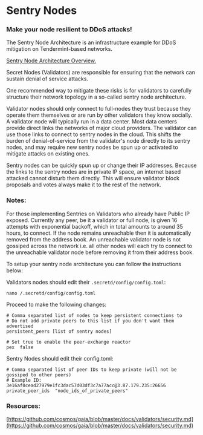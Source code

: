 <slim-column>

# Sentry Nodes


###  Make your node resilient to DDoS attacks!

The Sentry Node Architecture is an infrastructure example for DDoS mitigation on Tendermint-based networks.

[Sentry Node Architecture Overview.](https://forum.cosmos.network/t/sentry-node-architecture-overview/454)

Secret Nodes (Validators) are responsible for ensuring that the network can sustain denial of service attacks.

One recommended way to mitigate these risks is for validators to carefully structure their network topology in a so-called sentry node architecture.

Validator nodes should only connect to full-nodes they trust because they operate them themselves or are run by other validators they know socially. A validator node will typically run in a data center. Most data centers provide direct links the networks of major cloud providers. The validator can use those links to connect to sentry nodes in the cloud. This shifts the burden of denial-of-service from the validator's node directly to its sentry nodes, and may require new sentry nodes be spun up or activated to mitigate attacks on existing ones.

Sentry nodes can be quickly spun up or change their IP addresses. Because the links to the sentry nodes are in private IP space, an internet based attacked cannot disturb them directly. This will ensure validator block proposals and votes always make it to the rest of the network.

###  Notes:

For those implementing Sentries on Validators who already have Public IP exposed. Currently any peer, be it a validator or full node, is given 16 attempts with exponential backoff, which in total amounts to around 35 hours, to connect. If the node remains unreachable then it is automatically removed from the address book. An unreachable validator node is not gossiped across the network i.e. all other nodes will each try to connect to the unreachable validator node before removing it from their address book.

To setup your sentry node architecture you can follow the instructions below:

Validators nodes should edit their `.secretd/config/config.toml`:

```
nano /.secretd/config/config.toml

```

Proceed to make the following changes:

```
# Comma separated list of nodes to keep persistent connections to
# Do not add private peers to this list if you don't want them advertised
persistent_peers [list of sentry nodes]

# Set true to enable the peer-exchange reactor
pex  false

```

Sentry Nodes should edit their config.toml:

```
# Comma separated list of peer IDs to keep private (will not be gossiped to other peers)
# Example ID: 3e16af0cead27979e1fc3dac57d03df3c7a77acc@3.87.179.235:26656
private_peer_ids  "node_ids_of_private_peers"

```

###  Resources:

[https://github.com/cosmos/gaia/blob/master/docs/validators/security.md](https://github.com/cosmos/gaia/blob/master/docs/validators/security.md)



</slim-column>